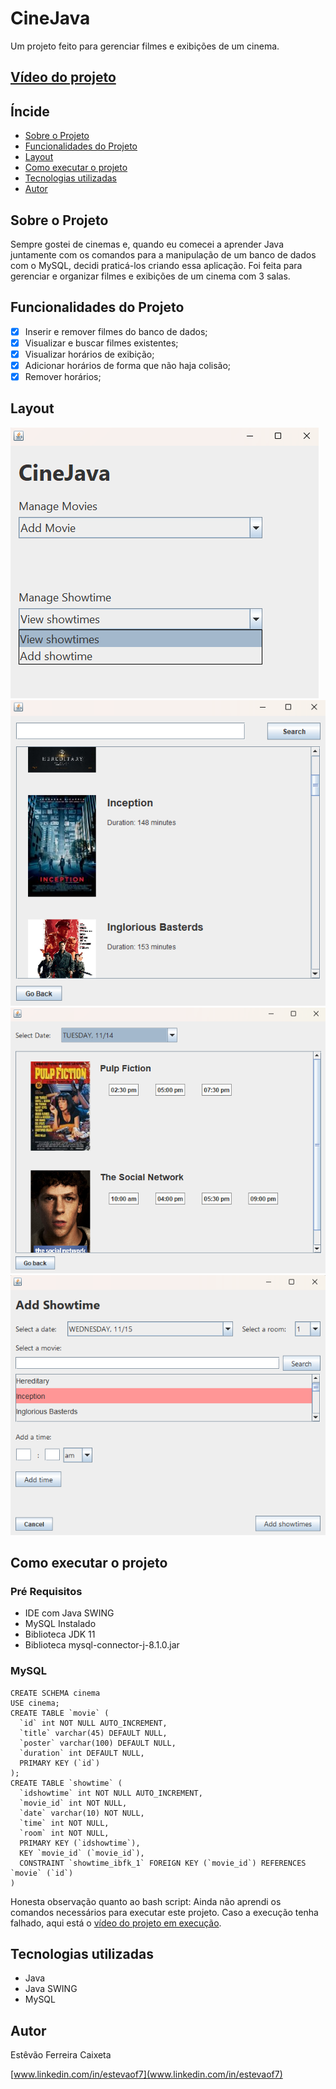 # CineJava

Um projeto feito para gerenciar filmes e exibições de um cinema.

## [Vídeo do projeto](https://youtu.be/DiwVSQ6t_Ps)

## Íncide
- <a href="#sobre-o-projeto">Sobre o Projeto</a>
- <a href="#funcionalidades-do-projeto">Funcionalidades do Projeto</a>
- <a href="#layout">Layout</a>
- <a href="#como-executar-o-projeto">Como executar o projeto</a>
- <a href="#tecnologias-utilizadas">Tecnologias utilizadas</a>
- <a href="#autor">Autor</a>

## Sobre o Projeto
Sempre gostei de cinemas e, quando eu comecei a aprender Java juntamente com os comandos para a manipulação de um banco de dados com o MySQL, decidi praticá-los criando essa aplicação. Foi feita para gerenciar e organizar filmes e exibições de um cinema com 3 salas.

## Funcionalidades do Projeto
- [x] Inserir e remover filmes do banco de dados;
- [x] Visualizar e buscar filmes existentes;
- [x] Visualizar horários de exibição;
- [x] Adicionar horários de forma que não haja colisão;
- [x] Remover horários;

## Layout
![Tela inicial](/src/assets/Main%20Screen.png)
![Tela inicial](/src/assets/Movies.png)
![Tela inicial](/src/assets/Showtime.png)
![Tela inicial](/src/assets/Add%20Showtime.png)

## Como executar o projeto
### Pré Requisitos
- IDE com Java SWING
- MySQL Instalado
- Biblioteca JDK 11
- Biblioteca mysql-connector-j-8.1.0.jar 
   
### MySQL
```MySQL
CREATE SCHEMA cinema
USE cinema;
CREATE TABLE `movie` (
  `id` int NOT NULL AUTO_INCREMENT,
  `title` varchar(45) DEFAULT NULL,
  `poster` varchar(100) DEFAULT NULL,
  `duration` int DEFAULT NULL,
  PRIMARY KEY (`id`)
);
CREATE TABLE `showtime` (
  `idshowtime` int NOT NULL AUTO_INCREMENT,
  `movie_id` int NOT NULL,
  `date` varchar(10) NOT NULL,
  `time` int NOT NULL,
  `room` int NOT NULL,
  PRIMARY KEY (`idshowtime`),
  KEY `movie_id` (`movie_id`),
  CONSTRAINT `showtime_ibfk_1` FOREIGN KEY (`movie_id`) REFERENCES `movie` (`id`)
)
```
Honesta observação quanto ao bash script: Ainda não aprendi os comandos necessários para executar este projeto. Caso a execução tenha falhado, aqui está o [vídeo do projeto em execução](https://youtu.be/DiwVSQ6t_Ps).

## Tecnologias utilizadas
- Java
- Java SWING
- MySQL

## Autor
Estêvão Ferreira Caixeta

[www.linkedin.com/in/estevaof7](www.linkedin.com/in/estevaof7)
